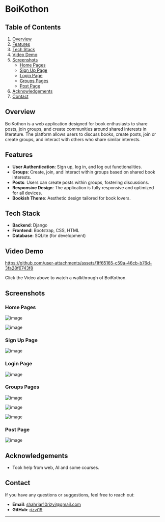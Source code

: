 # BoiKothon


## Table of Contents
1. [Overview](#overview)
2. [Features](#features)
3. [Tech Stack](#tech-stack)
4. [Video Demo](#video-demo)
5. [Screenshots](#screenshots)
    - [Home Pages](#home-pages)
    - [Sign Up Page](#sign-up-page)
    - [Login Page](#login-page)
    - [Groups Pages](#groups-pages)
    - [Post Page](#post-page)
6. [Acknowledgements](#acknowledgements)
7. [Contact](#contact)

## Overview

BoiKothon is a web application designed for book enthusiasts to share posts, join groups, and create communities around shared interests in literature. The platform allows users to discuss books, create posts, join or create groups, and interact with others who share similar interests.

## Features

- **User Authentication**: Sign up, log in, and log out functionalities.
- **Groups**: Create, join, and interact within groups based on shared book interests.
- **Posts**: Users can create posts within groups, fostering discussions.
- **Responsive Design**: The application is fully responsive and optimized for all devices.
- **Bookish Theme**: Aesthetic design tailored for book lovers.
  
## Tech Stack

- **Backend**: Django
- **Frontend**: Bootstrap, CSS, HTML
- **Database**: SQLite (for development)

## Video Demo
https://github.com/user-attachments/assets/1ff65165-c59a-46cb-b76d-3fa28f6743f8



Click the Video above to watch a walkthrough of BoiKothon.


## Screenshots

### Home Pages

![image](https://github.com/user-attachments/assets/164f9e28-ea34-46f9-86a2-bebfa7040c6e)


![image](https://github.com/user-attachments/assets/7ad5d211-b3f5-43c0-9ee9-160e77644fdc)


### Sign Up Page
![image](https://github.com/user-attachments/assets/2764966b-fb45-473b-9c99-82c2212a4f54)



### Login Page
![image](https://github.com/user-attachments/assets/5e078031-7861-41ea-891f-9b045e4fe67c)



### Groups Pages
![image](https://github.com/user-attachments/assets/ac4d49b9-ea64-463c-b805-05b18834f48d)


![image](https://github.com/user-attachments/assets/80371734-7438-4787-b7f2-8dd7e5015267)


![image](https://github.com/user-attachments/assets/bcffcee8-6f2d-4cad-a853-507f96e6582a)




### Post Page

![image](https://github.com/user-attachments/assets/2b4a68f7-b0c1-4ecc-9f01-5a8db5eb4378)




## Acknowledgements

- Took help from web, AI and some courses.

## Contact

If you have any questions or suggestions, feel free to reach out:

- **Email**: shahriar10rizvi@gmail.com
- **GitHub**: [rizvi19](https://github.com/rizvi19)



---



